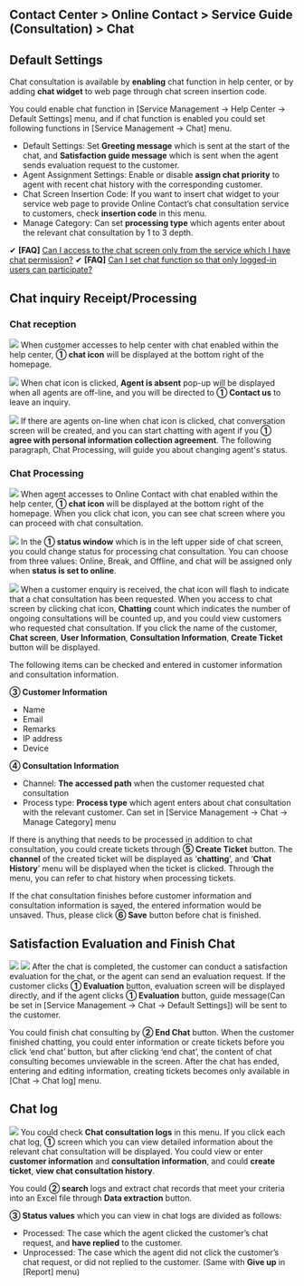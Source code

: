 ## Contact Center > Online Contact > Service Guide (Consultation) > Chat

## Default Settings
Chat consultation is available by **enabling** chat function in help center, or by adding **chat widget** to web page through chat screen insertion code.

You could enable chat function in [Service Management → Help Center → Default Settings] menu, and if chat function is enabled you could set following functions in [Service Management → Chat] menu.

- Default Settings: Set **Greeting message** which is sent at the start of the chat, and **Satisfaction guide message** which is sent when the agent sends evaluation request to the customer.
- Agent Assignment Settings: Enable or disable **assign chat priority** to agent with recent chat history with the corresponding customer. 
- Chat Screen Insertion Code: If you want to insert chat widget to your service web page to provide Online Contact’s chat consultation service to customers, check **insertion code** in this menu. 
- Manage Category: Can set **processing type** which agents enter about the relevant chat consultation by 1 to 3 depth.

✔ **\[FAQ]** [Can I access to the chat screen only from the service which I have chat permission?](https://nhn-contact.oc.toast.com/oceng/hc/article/151/)
✔ **\[FAQ]** [Can I set chat function so that only logged-in users can participate?](https://nhn-contact.oc.toast.com/oceng/hc/article/136/)

## Chat inquiry Receipt/Processing
### Chat reception
![](http://static.toastoven.net/prod_contact_center/5.2-(1)_en.png)
When customer accesses to help center with chat enabled within the help center, **① chat icon** will be displayed at the bottom right of the homepage.

![](http://static.toastoven.net/prod_contact_center/5.2-(2)_en.png)
When chat icon is clicked, **Agent is absent** pop-up will be displayed when all agents are off-line, and you will be directed to **① Contact us** to leave an inquiry.

![](http://static.toastoven.net/prod_contact_center/5.2-(3)_en.png)
If there are agents on-line when chat icon is clicked, chat conversation screen will be created, and you can start chatting with agent if you **① agree with personal information collection agreement**. The following paragraph, Chat Processing, will guide you about changing agent's status.

### Chat Processing
![](http://static.toastoven.net/prod_contact_center/5.2-(4)_en.png)
When agent accesses to Online Contact with chat enabled within the help center, **① chat icon** will be displayed at the bottom right of the homepage. When you click chat icon, you can see chat screen where you can proceed with chat consultation.

![](http://static.toastoven.net/prod_contact_center/5.2-(5)_en.png)
In the **① status window** which is in the left upper side of chat screen, you could change status for processing chat consultation. You can choose from three values: Online, Break, and Offline, and chat will be assigned only when **status is set to online**.

![](http://static.toastoven.net/prod_contact_center/5.2-(6).gif)
When a customer enquiry is received, the chat icon will flash to indicate that a chat consultation has been requested. When you access to chat screen by clicking chat icon, **Chatting** count which indicates the number of ongoing consultations will be counted up, and you could view customers who requested chat consultation. If you click the name of the customer, **Chat screen**, **User Information**, **Consultation Information**, **Create Ticket** button will be displayed.

The following items can be checked and entered in customer information and consultation information.

**③ Customer Information**

- Name
- Email
- Remarks
- IP address
- Device

**④ Consultation Information**

- Channel: **The accessed path** when the customer requested chat consultation 
- Process type: **Process type** which agent enters about chat consultation with the relevant customer. Can set in [Service Management → Chat → Manage Category] menu

If there is anything that needs to be processed in addition to chat consultation, you could create tickets through **⑤ Create Ticket** button. The **channel** of the created ticket will be displayed as ‘**chatting**’, and ‘**Chat History**’ menu will be displayed when the ticket is clicked. Through the menu, you can refer to chat history when processing tickets.

If the chat consultation finishes before customer information and consultation information is saved, the entered information would be unsaved. Thus, please click **⑥ Save** button before chat is finished.

## Satisfaction Evaluation and Finish Chat
![](http://static.toastoven.net/prod_contact_center/5.3-(1)_en.png)
![](http://static.toastoven.net/prod_contact_center/5.3-(2)_en.png)
After the chat is completed, the customer can conduct a satisfaction evaluation for the chat, or the agent can send an evaluation request. If the customer clicks **① Evaluation** button, evaluation screen will be displayed directly, and if the agent clicks **① Evaluation** button, guide message(Can be set in [Service Management → Chat → Default Settings]) will be sent to the customer.

You could finish chat consulting by **② End Chat** button. When the customer finished chatting, you could enter information or create tickets before you click ‘end chat’ button, but after clicking ‘end chat’, the content of chat consulting becomes unviewable in the screen. After the chat has ended, entering and editing information, creating tickets becomes only available in [Chat → Chat log] menu.

## Chat log
![](http://static.toastoven.net/prod_contact_center/5.4-(1)_en.png)
You could check **Chat consultation logs** in this menu. If you click each chat log, **①** screen which you can view detailed information about the relevant chat consultation will be displayed. You could view or enter **customer information** and **consultation information**, and could **create ticket**, **view chat consultation history**.

You could **② search** logs and extract chat records that meet your criteria into an Excel file through **Data extraction** button.

**③ Status values** which you can view in chat logs are divided as follows:

- Processed: The case which the agent clicked the customer’s chat request, and **have replied** to the customer.
- Unprocessed: The case which the agent did not click the customer’s chat request, or did not replied to the customer. (Same with **Give up** in [Report] menu)
